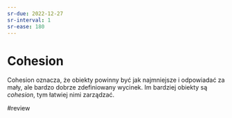 ```yaml
---
sr-due: 2022-12-27
sr-interval: 1
sr-ease: 180
---
```


# Cohesion

Cohesion oznacza, że obiekty powinny być jak najmniejsze i odpowiadać za mały, ale bardzo dobrze zdefiniowany wycinek. Im bardziej obiekty są *cohesion*, tym łatwiej nimi zarządzać.

#review